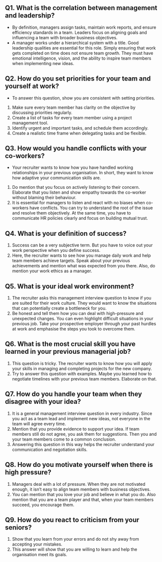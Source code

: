 ## Q1. What is the correlation between management and leadership?

- By definition, managers assign tasks, maintain work reports, and ensure efficiency standards in a team. Leaders focus on aligning goals and influencing a team with broader business objectives.
- A manager works under a hierarchical system with a title. Good leadership qualities are essential for this role. Simply ensuring that work gets completed on time does not ensure team growth. They must have emotional intelligence, vision, and the ability to inspire team members when implementing new ideas.

## Q2. How do you set priorities for your team and yourself at work?

- To answer this question, show you are consistent with setting priorities.

1. Make sure every team member has clarity on the objective by discussing priorities regularly.
2. Create a list of tasks for every team member using a project management tool.
3. Identify urgent and important tasks, and schedule them accordingly.
4. Create a realistic time frame when delegating tasks and be flexible.

## Q3. How would you handle conflicts with your co-workers?

- Your recruiter wants to know how you have handled working relationships in your previous organisation. In short, they want to know how adaptive your communication skills are.

1. Do mention that you focus on actively listening to their concern. Elaborate that you listen and show empathy towards the co-worker without blaming their behaviour.
2. It is essential for managers to listen and react with no biases when co-workers have conflicts. You can try to understand the root of the issue and resolve them objectively. At the same time, you have to communicate HR policies clearly and focus on building mutual trust.

## Q4. What is your definition of success?

1. Success can be a very subjective term. But you have to voice out your work perspective when you define success.
2. Here, the recruiter wants to see how you manage daily work and help team members achieve targets. Speak about your previous achievements and mention what was expected from you there. Also, do mention your work ethics as a manager.

## Q5. What is your ideal work environment?

1. The recruiter asks this management interview question to know if you are suited for their work culture. They would want to know the situations that can potentially create a bottleneck for you.
2. Be honest and tell them how you can deal with high-pressure and unexpected changes. You can even highlight difficult situations in your previous job. Take your prospective employer through your past hurdles at work and emphasise the steps you took to overcome them.

## Q6. What is the most crucial skill you have learned in your previous managerial job?

1. This question is tricky. The recruiter wants to know how you will apply your skills in managing and completing projects for the new company.
2. Try to answer this question with examples. Maybe you learned how to negotiate timelines with your previous team members. Elaborate on that.

## Q7. How do you handle your team when they disagree with your idea?

1. It is a general management interview question in every industry. Since you act as a team lead and implement new ideas, not everyone in the team will agree every time.
2. Mention that you provide evidence to support your idea. If team members still do not agree, you ask them for suggestions. Then you and your team members come to a common conclusion.
3. Answering this question in this way helps the recruiter understand your communication and negotiation skills.

## Q8. How do you motivate yourself when there is high pressure?

1. Managers deal with a lot of pressure. When they are not motivated enough, it isn’t easy to align team members with business objectives.
2. You can mention that you love your job and believe in what you do. Also mention that you are a team player and that, when your team members succeed, you encourage them.

## Q9. How do you react to criticism from your seniors?

1. Show that you learn from your errors and do not shy away from accepting your mistakes.
2. This answer will show that you are willing to learn and help the organisation meet its goals.
